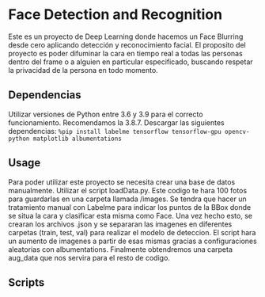 # Face Detection and Recognition
Este es un proyecto de Deep Learning donde hacemos un Face Blurring desde cero aplicando detección y reconocimiento facial. El proposito del proyecto es poder difuminar la cara en tiempo real a todas las personas dentro del frame o a alguien en particular especificado, buscando respetar la privacidad de la persona en todo momento.

## Dependencias
Utilizar versiones de Python entre 3.6 y 3.9 para el correcto funcionamiento. Recomendamos la 3.8.7.
Descargar las siguientes dependencias:
` %pip install labelme tensorflow tensorflow-gpu opencv-python matplotlib albumentations `

## Usage
Para poder utilizar este proyecto se necesita crear una base de datos manualmente. Utilizar el script loadData.py. Este codigo te hara 100 fotos para guardarlas en una carpeta llamada /images. Se tendra que hacer un tratamiento manual con Labelme para indicar los puntos de la BBox donde se situa la cara y clasificar esta misma como Face. Una vez hecho esto, se crearan los archivos .json y se separaran las imagenes en diferentes carpetas (train, test, val) para realizar el modelo de deteccion. El script hara un aumento de imagenes a partir de esas mismas gracias a configuraciones aleatorias con albumentations. Finalmente obtendremos una carpeta aug_data que nos servira para el resto de codigo. 

## Scripts

